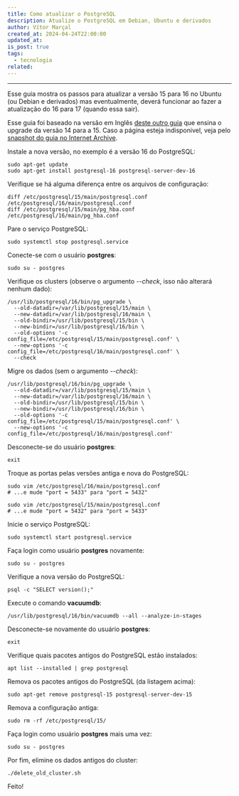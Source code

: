 ```yaml
---
title: Como atualizar o PostgreSQL
description: Atualize o PostgreSQL em Debian, Ubuntu e derivados
author: Vítor Marçal
created_at: 2024-04-24T22:00:00
updated_at: 
is_post: true
tags:
  - tecnologia
related:
---
```

----

Esse guia mostra os passos para atualizar a versão 15 para 16 no Ubuntu (ou Debian e derivados) mas eventualmente, deverá funcionar ao fazer a atualização do 16 para 17 (quando essa sair).

Esse guia foi baseado na versão em Inglês [deste outro guia](https://www.kostolansky.sk/posts/upgrading-to-postgresql-15/) que ensina o upgrade da versão 14 para a 15. Caso a página esteja indisponivel, veja pelo [snapshot do guia no Internet Archive](https://web.archive.org/web/20231128145207/https://www.kostolansky.sk/posts/upgrading-to-postgresql-15/).

Instale a nova versão, no exemplo é a versão 16 do PostgreSQL:

```shell
sudo apt-get update
sudo apt-get install postgresql-16 postgresql-server-dev-16
```
 
Verifique se há alguma diferença entre os arquivos de configuração:

```shell
diff /etc/postgresql/15/main/postgresql.conf /etc/postgresql/16/main/postgresql.conf
diff /etc/postgresql/15/main/pg_hba.conf /etc/postgresql/16/main/pg_hba.conf
```

Pare o serviço PostgreSQL:

```shell
sudo systemctl stop postgresql.service
```

Conecte-se com o usuário **postgres**:

```shell
sudo su - postgres
```

Verifique os clusters (observe o argumento *--check*, isso não alterará nenhum dado):

```shell
/usr/lib/postgresql/16/bin/pg_upgrade \
  --old-datadir=/var/lib/postgresql/15/main \
  --new-datadir=/var/lib/postgresql/16/main \
  --old-bindir=/usr/lib/postgresql/15/bin \
  --new-bindir=/usr/lib/postgresql/16/bin \
  --old-options '-c config_file=/etc/postgresql/15/main/postgresql.conf' \
  --new-options '-c config_file=/etc/postgresql/16/main/postgresql.conf' \
  --check
```

Migre os dados (sem o argumento *--check*):

```shell
/usr/lib/postgresql/16/bin/pg_upgrade \
  --old-datadir=/var/lib/postgresql/15/main \
  --new-datadir=/var/lib/postgresql/16/main \
  --old-bindir=/usr/lib/postgresql/15/bin \
  --new-bindir=/usr/lib/postgresql/16/bin \
  --old-options '-c config_file=/etc/postgresql/15/main/postgresql.conf' \
  --new-options '-c config_file=/etc/postgresql/16/main/postgresql.conf'
```

Desconecte-se do usuário **postgres**:

```shell
exit
```

Troque as portas pelas versões antiga e nova do PostgreSQL:

```shell
sudo vim /etc/postgresql/16/main/postgresql.conf
# ...e mude "port = 5433" para "port = 5432"

sudo vim /etc/postgresql/15/main/postgresql.conf
# ...e mude "port = 5432" para "port = 5433"
```

Inicie o serviço PostgreSQL:

```shell
sudo systemctl start postgresql.service
```

Faça login como usuário **postgres** novamente:

```shell
sudo su - postgres
```

Verifique a nova versão do PostgreSQL: 

```shell
psql -c "SELECT version();"
```

Execute o comando **vacuumdb**:

```shell
/usr/lib/postgresql/16/bin/vacuumdb --all --analyze-in-stages
```

Desconecte-se novamente do usuário **postgres**:

```shell
exit
```

Verifique quais pacotes antigos do PostgreSQL estão instalados:

```shell
apt list --installed | grep postgresql
```

Remova os pacotes antigos do PostgreSQL (da listagem acima):

```shell
sudo apt-get remove postgresql-15 postgresql-server-dev-15
```

Remova a configuração antiga:

```shell
sudo rm -rf /etc/postgresql/15/
```

Faça login como usuário **postgres** mais uma vez:

```shell
sudo su - postgres
```

Por fim, elimine os dados antigos do cluster:

```shell
./delete_old_cluster.sh
```

Feito!